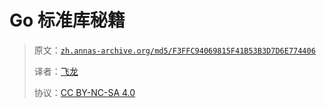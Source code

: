 # Go 标准库秘籍

> 原文：[`zh.annas-archive.org/md5/F3FFC94069815F41B53B3D7D6E774406`](https://zh.annas-archive.org/md5/F3FFC94069815F41B53B3D7D6E774406)
> 
> 译者：[飞龙](https://github.com/wizardforcel)
> 
> 协议：[CC BY-NC-SA 4.0](http://creativecommons.org/licenses/by-nc-sa/4.0/)
